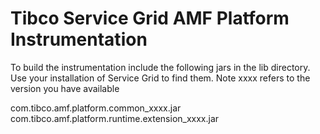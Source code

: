 # Tibco Service Grid AMF Platform Instrumentation

To build the instrumentation include the following jars in the lib directory.  Use your installation of Service Grid to find them. 
Note xxxx refers to the version you have available

com.tibco.amf.platform.common_xxxx.jar
com.tibco.amf.platform.runtime.extension_xxxx.jar
